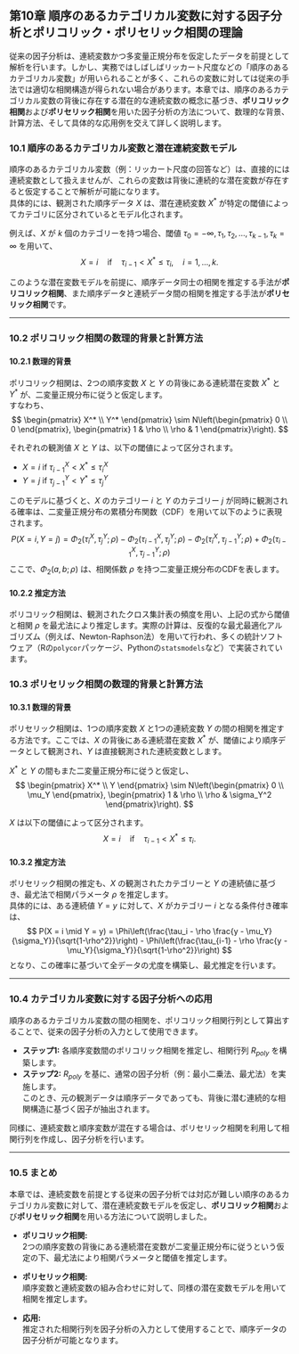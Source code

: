 ## 第10章 順序のあるカテゴリカル変数に対する因子分析とポリコリック・ポリセリック相関の理論

従来の因子分析は、連続変数かつ多変量正規分布を仮定したデータを前提として解析を行います。しかし、実務ではしばしばリッカート尺度などの「順序のあるカテゴリカル変数」が用いられることが多く、これらの変数に対しては従来の手法では適切な相関構造が得られない場合があります。本章では、順序のあるカテゴリカル変数の背後に存在する潜在的な連続変数の概念に基づき、**ポリコリック相関**および**ポリセリック相関**を用いた因子分析の方法について、数理的な背景、計算方法、そして具体的な応用例を交えて詳しく説明します。

### 10.1 順序のあるカテゴリカル変数と潜在連続変数モデル

順序のあるカテゴリカル変数（例：リッカート尺度の回答など）は、直接的には連続変数として扱えませんが、これらの変数は背後に連続的な潜在変数が存在すると仮定することで解析が可能になります。  
具体的には、観測された順序データ $X$ は、潜在連続変数 $X^*$ が特定の閾値によってカテゴリに区分されているとモデル化されます。

例えば、$X$ が $k$ 個のカテゴリーを持つ場合、閾値 $\tau_0 = -\infty, \tau_1, \tau_2, \dots, \tau_{k-1}, \tau_k = \infty$ を用いて、  
$$
X = i \quad \text{if} \quad \tau_{i-1} < X^* \le \tau_i, \quad i=1,\dots,k.
$$

このような潜在変数モデルを前提に、順序データ同士の相関を推定する手法が**ポリコリック相関**、また順序データと連続データ間の相関を推定する手法が**ポリセリック相関**です。

---

### 10.2 ポリコリック相関の数理的背景と計算方法

#### 10.2.1 数理的背景

ポリコリック相関は、2つの順序変数 $X$ と $Y$ の背後にある連続潜在変数 $X^*$ と $Y^*$ が、二変量正規分布に従うと仮定します。  
すなわち、
$$
\begin{pmatrix} X^* \\ Y^* \end{pmatrix} \sim N\left(\begin{pmatrix} 0 \\ 0 \end{pmatrix}, \begin{pmatrix} 1 & \rho \\ \rho & 1 \end{pmatrix}\right).
$$

それぞれの観測値 $X$ と $Y$ は、以下の閾値によって区分されます。
- $X = i$ if $\tau_{i-1}^X < X^* \le \tau_i^X$
- $Y = j$ if $\tau_{j-1}^Y < Y^* \le \tau_j^Y$

このモデルに基づくと、$X$ のカテゴリー $i$ と $Y$ のカテゴリー $j$ が同時に観測される確率は、二変量正規分布の累積分布関数（CDF）を用いて以下のように表現されます。
$$
P(X=i, Y=j) = \Phi_2(\tau_i^X, \tau_j^Y; \rho) - \Phi_2(\tau_{i-1}^X, \tau_j^Y; \rho) - \Phi_2(\tau_i^X, \tau_{j-1}^Y; \rho) + \Phi_2(\tau_{i-1}^X, \tau_{j-1}^Y; \rho)
$$
ここで、$\Phi_2(a, b; \rho)$ は、相関係数 $\rho$ を持つ二変量正規分布のCDFを表します。

#### 10.2.2 推定方法

ポリコリック相関は、観測されたクロス集計表の頻度を用い、上記の式から閾値と相関 $\rho$ を最尤法により推定します。実際の計算は、反復的な最尤最適化アルゴリズム（例えば、Newton-Raphson法）を用いて行われ、多くの統計ソフトウェア（Rの`polycor`パッケージ、Pythonの`statsmodels`など）で実装されています。



### 10.3 ポリセリック相関の数理的背景と計算方法

#### 10.3.1 数理的背景

ポリセリック相関は、1つの順序変数 $X$ と1つの連続変数 $Y$ の間の相関を推定する方法です。ここでは、$X$ の背後にある連続潜在変数 $X^*$ が、閾値により順序データとして観測され、$Y$ は直接観測された連続変数とします。

$X^*$ と $Y$ の間もまた二変量正規分布に従うと仮定し、
$$
\begin{pmatrix} X^* \\ Y \end{pmatrix} \sim N\left(\begin{pmatrix} 0 \\ \mu_Y \end{pmatrix}, \begin{pmatrix} 1 & \rho \\ \rho & \sigma_Y^2 \end{pmatrix}\right).
$$

$X$ は以下の閾値によって区分されます。
$$
X = i \quad \text{if} \quad \tau_{i-1} < X^* \le \tau_i.
$$

#### 10.3.2 推定方法

ポリセリック相関の推定も、$X$ の観測されたカテゴリーと $Y$ の連続値に基づき、最尤法で相関パラメータ $\rho$ を推定します。  
具体的には、ある連続値 $Y=y$ に対して、$X$ がカテゴリー $i$ となる条件付き確率は、
$$
P(X = i \mid Y = y) = \Phi\left(\frac{\tau_i - \rho \frac{y - \mu_Y}{\sigma_Y}}{\sqrt{1-\rho^2}}\right) - \Phi\left(\frac{\tau_{i-1} - \rho \frac{y - \mu_Y}{\sigma_Y}}{\sqrt{1-\rho^2}}\right)
$$
となり、この確率に基づいて全データの尤度を構築し、最尤推定を行います。

---

### 10.4 カテゴリカル変数に対する因子分析への応用

順序のあるカテゴリカル変数の間の相関を、ポリコリック相関行列として算出することで、従来の因子分析の入力として使用できます。  
- **ステップ1:** 各順序変数間のポリコリック相関を推定し、相関行列 $R_{poly}$ を構築します。
- **ステップ2:** $R_{poly}$ を基に、通常の因子分析（例：最小二乗法、最尤法）を実施します。  
  このとき、元の観測データは順序データであっても、背後に潜む連続的な相関構造に基づく因子が抽出されます。

同様に、連続変数と順序変数が混在する場合は、ポリセリック相関を利用して相関行列を作成し、因子分析を行います。

---

### 10.5 まとめ

本章では、連続変数を前提とする従来の因子分析では対応が難しい順序のあるカテゴリカル変数に対して、潜在連続変数モデルを仮定し、**ポリコリック相関**および**ポリセリック相関**を用いる方法について説明しました。

- **ポリコリック相関:**  
  2つの順序変数の背後にある連続潜在変数が二変量正規分布に従うという仮定の下、最尤法により相関パラメータと閾値を推定します。

- **ポリセリック相関:**  
  順序変数と連続変数の組み合わせに対して、同様の潜在変数モデルを用いて相関を推定します。

- **応用:**  
  推定された相関行列を因子分析の入力として使用することで、順序データの因子分析が可能となります。